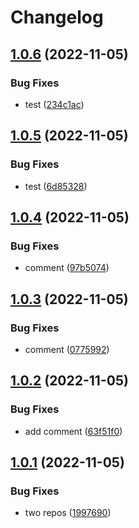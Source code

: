 # Changelog

## [1.0.6](https://github.com/mojojoji/mono-repo/compare/repo1-v1.0.5...repo1-v1.0.6) (2022-11-05)


### Bug Fixes

* test ([234c1ac](https://github.com/mojojoji/mono-repo/commit/234c1ac2792e6ce94c52c7538740caed192916a4))

## [1.0.5](https://github.com/mojojoji/mono-repo/compare/repo1-v1.0.4...repo1-v1.0.5) (2022-11-05)


### Bug Fixes

* test ([6d85328](https://github.com/mojojoji/mono-repo/commit/6d853287e8bd4adf54875684c4e3f7bf95e4cc66))

## [1.0.4](https://github.com/mojojoji/mono-repo/compare/repo1-v1.0.3...repo1-v1.0.4) (2022-11-05)


### Bug Fixes

* comment ([97b5074](https://github.com/mojojoji/mono-repo/commit/97b5074ccb7edbde834e0f5fa380d6d2a104ed28))

## [1.0.3](https://github.com/mojojoji/mono-repo/compare/repo1-v1.0.2...repo1-v1.0.3) (2022-11-05)


### Bug Fixes

* comment ([0775992](https://github.com/mojojoji/mono-repo/commit/077599272d21a6460c974bcf06262504dda1820f))

## [1.0.2](https://github.com/mojojoji/mono-repo/compare/repo1-v1.0.1...repo1-v1.0.2) (2022-11-05)


### Bug Fixes

* add comment ([63f51f0](https://github.com/mojojoji/mono-repo/commit/63f51f0bc74bd4e1a59f8e085322d7866ffe74af))

## [1.0.1](https://github.com/mojojoji/mono-repo/compare/repo1-v1.0.0...repo1-v1.0.1) (2022-11-05)


### Bug Fixes

* two repos ([1997690](https://github.com/mojojoji/mono-repo/commit/199769041f590095d9cacefc91dc647906de3912))
